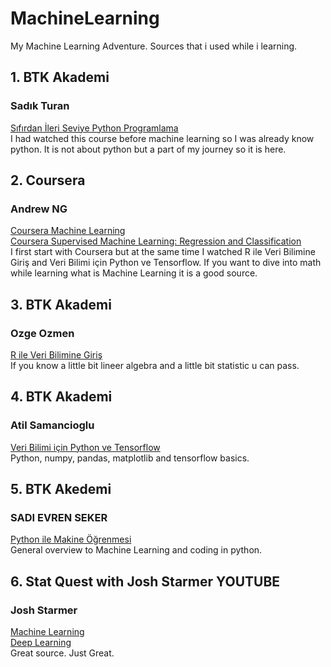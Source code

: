 # MachineLearning
My Machine Learning Adventure. Sources that i used while i learning. 

## 1. BTK Akademi  
### Sadık Turan
[Sıfırdan İleri Seviye Python Programlama](<https://www.btkakademi.gov.tr/portal/course/sifirdan-ileri-seviye-python-programlama-5877>)  
I had watched this course before machine learning so I was already know python. It is not about python but a part of my journey so it is here. 

## 2. Coursera
### Andrew NG
[Coursera Machine Learning](<https://www.coursera.org/specializations/machine-learning-introduction?>)  
[Coursera Supervised Machine Learning: Regression and Classification](<https://www.coursera.org/learn/machine-learning?specialization=machine-learning-introduction>)  
I first start with Coursera but at the same time I watched R ile Veri Bilimine Giriş and Veri Bilimi için Python ve Tensorflow. If you want to dive into math while learning what is Machine Learning it is a good source.

## 3. BTK Akademi 
### Ozge Ozmen
[R ile Veri Bilimine Giriş](<https://www.btkakademi.gov.tr/portal/course/r-ile-veri-bilimine-giris-13050>)  
If you know a little bit lineer algebra and a little bit statistic u can pass.

## 4. BTK Akademi 
### Atil Samancioglu
[Veri Bilimi için Python ve Tensorflow](<https://www.btkakademi.gov.tr/portal/course/veri-bilimi-icin-python-ve-tensorflow-11705>)  
Python, numpy, pandas, matplotlib and tensorflow basics.

## 5. BTK Akedemi 
### SADI EVREN SEKER
[Python ile Makine Öğrenmesi](<https://www.btkakademi.gov.tr/portal/course/python-ile-makine-ogrenmesi-11800>)  
General overview to Machine Learning and coding in python.

## 6. Stat Quest with Josh Starmer YOUTUBE
### Josh Starmer
[Machine Learning](<https://www.youtube.com/playlist?list=PLblh5JKOoLUICTaGLRoHQDuF_7q2GfuJF>)  
[Deep Learning](<https://www.youtube.com/playlist?list=PLblh5JKOoLUIxGDQs4LFFD--41Vzf-ME1>)  
Great source. Just Great.
